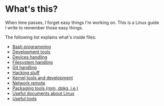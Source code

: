# What's this?
When time passes, I forget easy things I'm working on.
This is a Linux guide I write to remember those easy things.

The following list explains what's inside files:
* [Bash programming](https://github.com/acerv/linux_guide/blob/master/bash.md)
* [Development tools](https://github.com/acerv/linux_guide/blob/master/develop.md)
* [Devices handling](https://github.com/acerv/linux_guide/blob/master/devices.md)
* [Filesystem handling](https://github.com/acerv/linux_guide/blob/master/filesystem.md)
* [Git handling](https://github.com/acerv/linux_guide/blob/master/git.md)
* [Hacking stuff](https://github.com/acerv/linux_guide/blob/master/hacking.md)
* [Kernel tools and development](https://github.com/acerv/linux_guide/blob/master/kernel.md)
* [Network remote](https://github.com/acerv/linux_guide/blob/master/net_remote.md)
* [Packaging tools (rpm, dpkg, i.e.)](https://github.com/acerv/linux_guide/blob/master/packaging.md)
* [Useful documents about Linux](https://github.com/acerv/linux_guide/blob/master/doc/)
* [Useful tools](https://github.com/acerv/linux_guide/blob/master/utils/)
